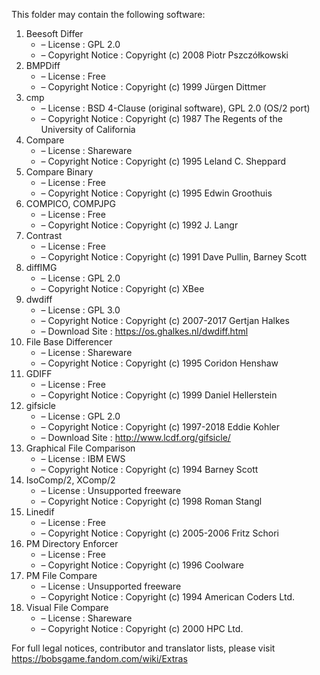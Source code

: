 ﻿This folder may contain the following software:

1. Beesoft Differ
   - – License : GPL 2.0
   - – Copyright Notice : Copyright (c) 2008 Piotr Pszczółkowski
2. BMPDiff
   - – License : Free
   - – Copyright Notice : Copyright (c) 1999 Jürgen Dittmer
3. cmp
   - – License : BSD 4-Clause (original software), GPL 2.0 (OS/2 port)
   - – Copyright Notice : Copyright (c) 1987 The Regents of the University of California
4. Compare
   - – License : Shareware
   - – Copyright Notice : Copyright (c) 1995 Leland C. Sheppard
5. Compare Binary
   - – License : Free
   - – Copyright Notice : Copyright (c) 1995 Edwin Groothuis
6. COMPICO, COMPJPG
   - – License : Free
   - – Copyright Notice : Copyright (c) 1992 J. Langr
7. Contrast
   - – License : Free
   - – Copyright Notice : Copyright (c) 1991 Dave Pullin, Barney Scott
8. diffIMG
   - – License : GPL 2.0
   - – Copyright Notice : Copyright (c) XBee
9. dwdiff
   - – License : GPL 3.0
   - – Copyright Notice : Copyright (c) 2007-2017 Gertjan Halkes
   - – Download Site : https://os.ghalkes.nl/dwdiff.html
10. File Base Differencer
    - – License : Shareware
    - – Copyright Notice : Copyright (c) 1995 Coridon Henshaw
11. GDIFF
    - – License : Free
    - – Copyright Notice : Copyright (c) 1999 Daniel Hellerstein
12. gifsicle
    - – License : GPL 2.0
    - – Copyright Notice : Copyright (c) 1997-2018 Eddie Kohler
    - – Download Site : http://www.lcdf.org/gifsicle/
13. Graphical File Comparison
    - – License : IBM EWS
    - – Copyright Notice : Copyright (c) 1994 Barney Scott
14. IsoComp/2, XComp/2
    - – License : Unsupported freeware
    - – Copyright Notice : Copyright (c) 1998 Roman Stangl
15. Linedif
    - – License : Free
    - – Copyright Notice : Copyright (c) 2005-2006 Fritz Schori
16. PM Directory Enforcer
    - – License : Free
    - – Copyright Notice : Copyright (c) 1996 Coolware
17. PM File Compare
    - – License : Unsupported freeware
    - – Copyright Notice : Copyright (c) 1994 American Coders Ltd.
18. Visual File Compare
    - – License : Shareware
    - – Copyright Notice : Copyright (c) 2000 HPC Ltd.

For full legal notices, contributor and translator lists, please visit https://bobsgame.fandom.com/wiki/Extras